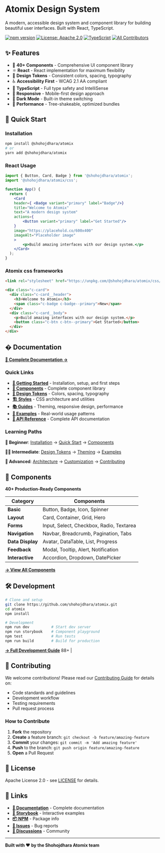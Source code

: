 # Atomix Design System

A modern, accessible design system and component library for building beautiful user interfaces. Built with React, TypeScript.

[![npm version](https://badge.fury.io/js/@shohojdhara%2Fatomix.svg)](https://www.npmjs.com/package/@shohojdhara/atomix)
[![License: Apache 2.0](https://img.shields.io/badge/License-Apache%202.0-blue.svg)](https://opensource.org/licenses/Apache-2.0)
[![TypeScript](https://img.shields.io/badge/TypeScript-Ready-blue.svg)](https://www.typescriptlang.org/)
[![All Contributors](https://img.shields.io/badge/all_contributors-3-orange.svg?style=flat-square)](#contributors)

## ✨ Features

- 🧩 **40+ Components** - Comprehensive UI component library
- ⚛️ **React** - React implementation for maximum flexibility
- 🎨 **Design Tokens** - Consistent colors, spacing, typography
- ♿ **Accessibility First** - WCAG 2.1 AA compliant
- 🎯 **TypeScript** - Full type safety and IntelliSense
- 📱 **Responsive** - Mobile-first design approach
- 🌙 **Dark Mode** - Built-in theme switching
- 🚀 **Performance** - Tree-shakeable, optimized bundles

## 🚀 Quick Start

### Installation

```bash
npm install @shohojdhara/atomix
# or
yarn add @shohojdhara/atomix
```

### React Usage

```jsx
import { Button, Card, Badge } from '@shohojdhara/atomix';
import '@shohojdhara/atomix/css';

function App() {
  return (
    <Card 
    header={ <Badge variant="primary" label="Badge"/>}
    title="Welcome to Atomix" 
    text="A modern design system" 
    actions={
        <Button variant="primary" label="Get Started"/>
    }
    image="https://placehold.co/600x400"
    imageAlt="Placeholder image"
    >
        <p>Build amazing interfaces with our design system.</p>
    </Card>
  );
}
```

### Atomix css frameworks

```html
<link rel="stylesheet" href="https://unpkg.com/@shohojdhara/atomix/css/atomix.css">

<div class="c-card">
  <div class="c-card__header">
    <h3>Welcome to Atomix</h3>
    <span class="c-badge c-badge--primary">New</span>
  </div>
  <div class="c-card__body">
    <p>Build amazing interfaces with our design system.</p>
    <button class="c-btn c-btn--primary">Get Started</button>
  </div>
</div>

```

## � Documentation

**[📖 Complete Documentation →](./docs/README.md)**

### Quick Links

- **[🏁 Getting Started](./docs/getting-started/README.md)** - Installation, setup, and first steps
- **[🧩 Components](./docs/components/README.md)** - Complete component library
- **[🎨 Design Tokens](./docs/design-tokens/README.md)** - Colors, spacing, typography
- **[🏗️ Styles](./docs/styles/README.md)** - CSS architecture and utilities
- **[📚 Guides](./docs/guides/README.md)** - Theming, responsive design, performance
- **[🎯 Examples](./docs/examples/README.md)** - Real-world usage patterns
- **[📖 API Reference](./docs/api/README.md)** - Complete API documentation

### Learning Paths

**👶 Beginner**: [Installation](./docs/getting-started/installation.md) → [Quick Start](./docs/getting-started/quick-start.md) → [Components](./docs/components/README.md)

**🧑‍💻 Intermediate**: [Design Tokens](./docs/design-tokens/README.md) → [Theming](./docs/guides/theming.md) → [Examples](./docs/examples/README.md)

**🚀 Advanced**: [Architecture](./docs/styles/architecture.md) → [Customization](./docs/styles/customization.md) → [Contributing](./docs/resources/contributing.md)

## 🧩 Components

**40+ Production-Ready Components**

| Category | Components |
|----------|------------|
| **Basic** | Button, Badge, Icon, Spinner |
| **Layout** | Card, Container, Grid, Hero |
| **Forms** | Input, Select, Checkbox, Radio, Textarea |
| **Navigation** | Navbar, Breadcrumb, Pagination, Tabs |
| **Data Display** | Avatar, DataTable, List, Progress |
| **Feedback** | Modal, Tooltip, Alert, Notification |
| **Interactive** | Accordion, Dropdown, DatePicker |

**[→ View All Components](./docs/components/README.md)**

## 🛠️ Development

```bash
# Clone and setup
git clone https://github.com/shohojdhara/atomix.git
cd atomix
npm install

# Development
npm run dev          # Start dev server
npm run storybook    # Component playground
npm test             # Run tests
npm run build        # Build for production
```

**[→ Full Development Guide](./docs/resources/contributing.md)**
 88+ |

## 🤝 Contributing

We welcome contributions! Please read our [Contributing Guide](./docs/resources/contributing.md) for details on:

- Code standards and guidelines
- Development workflow
- Testing requirements
- Pull request process

### How to Contribute

1. **Fork** the repository
2. **Create** a feature branch: `git checkout -b feature/amazing-feature`
3. **Commit** your changes: `git commit -m 'Add amazing feature'`
4. **Push** to the branch: `git push origin feature/amazing-feature`
5. **Open** a Pull Request


## 📄 License

Apache License 2.0 - see [LICENSE](./LICENSE) for details.

## 🔗 Links

- **[📖 Documentation](./docs/README.md)** - Complete documentation
- **[🎨 Storybook](https://storybook.atomix.design)** - Interactive examples
- **[📦 NPM](https://www.npmjs.com/package/@shohojdhara/atomix)** - Package info
- **[🐛 Issues](https://github.com/shohojdhara/atomix/issues)** - Bug reports
- **[💬 Discussions](https://github.com/shohojdhara/atomix/discussions)** - Community

---

**Built with ❤️ by the Shohojdhara Atomix team**
